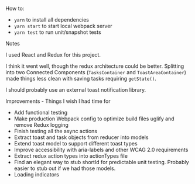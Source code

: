 How to:
* `yarn` to install all dependencies
* `yarn start` to start local webpack server
* `yarn test` to run unit/snapshot tests

Notes

I used React and Redux for this project.

I think it went well, though the redux architecture could be better. Splitting into two Connected Components (`TasksContainer` and `ToastAreaContainer`) made things less clean with saving tasks requiring `getState()`.

I should probably use an external toast notification library.

Improvements - Things I wish I had time for
* Add functional testing
* Make production Webpack config to optimize build files uglify and remove Redux logging
* Finish testing all the async actions
* Extract toast and task objects from reducer into models
* Extend toast model to support different toast types
* Improve accessibility with aria-labels and other WCAG 2.0 requirements
* Extract redux action types into actionTypes file
* Find an elegant way to stub shortId for predictable unit testing. Probably easier to stub out if we had those models.
* Loading indicators
